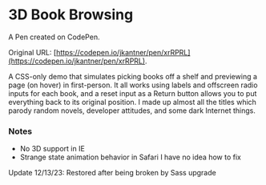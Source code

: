# 3D Book Browsing

A Pen created on CodePen.

Original URL: [https://codepen.io/jkantner/pen/xrRPRL](https://codepen.io/jkantner/pen/xrRPRL).

A CSS-only demo that simulates picking books off a shelf and previewing a page (on hover) in first-person. It all works using labels and offscreen radio inputs for each book, and a reset input as a Return button allows you to put everything back to its original position. I made up almost all the titles which parody random novels, developer attitudes, and some dark Internet things.

### Notes
* No 3D support in IE
* Strange state animation behavior in Safari I have no idea how to fix

Update 12/13/23: Restored after being broken by Sass upgrade